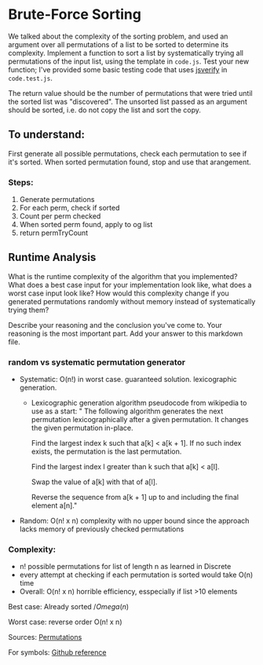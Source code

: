 # Brute-Force Sorting

We talked about the complexity of the sorting problem, and used an argument over
all permutations of a list to be sorted to determine its complexity. Implement
a function to sort a list by systematically trying all permutations of the input
list, using the template in `code.js`. Test your new function; I've provided
some basic testing code that uses [jsverify](https://jsverify.github.io/) in
`code.test.js`.

The return value should be the number of permutations that were tried until the
sorted list was "discovered". The unsorted list passed as an argument should be
sorted, i.e. do not copy the list and sort the copy.

## To understand:

First generate all possible permutations, check each permutation to see if it's sorted.
When sorted permutation found, stop and use that arangement.

### Steps:

  1. Generate permutations
  2. For each perm, check if sorted
  3. Count per perm checked
  4. When sorted perm found, apply to og list
  5. return permTryCount

## Runtime Analysis

What is the runtime complexity of the algorithm that you implemented? What does
a best case input for your implementation look like, what does a worst case
input look like? How would this complexity change if you generated permutations
randomly without memory instead of systematically trying them?

Describe your reasoning and the conclusion you've come to. Your reasoning is the
most important part. Add your answer to this markdown file.
### random vs systematic permutation generator

  - Systematic: O(n!) in worst case. guaranteed solution. lexicographic generation.
      + Lexicographic generation algorithm pseudocode from wikipedia to use as a start:
          " The following algorithm generates the next permutation lexicographically after a given permutation. It changes the given permutation in-place.

        Find the largest index k such that a[k] < a[k + 1]. If no such index exists, the permutation is the last permutation.

        Find the largest index l greater than k such that a[k] < a[l].
        
        Swap the value of a[k] with that of a[l].
        
        Reverse the sequence from a[k + 1] up to and including the final element a[n]."
        
  - Random: O(n! x n) complexity with no upper bound since the approach lacks memory of previously checked permutations

### Complexity:

  - n! possible permutations for list of length n as learned in Discrete
  - every attempt at checking if each permutation is sorted would take O(n) time
  - Overall: O(n! x n) horrible efficiency, esspecially if list >10 elements

Best case: Already sorted $/Omega(n)$

Worst case: reverse order O(n! x n)


Sources: [Permutations](https://en.wikipedia.org/wiki/Permutation#:~:text=Random%20generation%20of%20permutations,-Main%20article%3A%20Fisher&text=Unlike%20for%20systematic%20generation%2C%20which,random%20one%20of%20the%20n!) 

For symbols: [Github reference](https://github.com/alemohamad/html-symbols/blob/master/readme.md)
